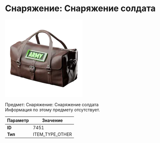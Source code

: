 # Снаряжение: Снаряжение солдата

![Item Image](../img/7451.webp?raw=true)

Предмет: Снаряжение: Снаряжение солдата<br>Информация по этому предмету отсутствует.


| Параметр | Значение |
|----------|----------|
| **ID** | 7451 |
| **Тип** | ITEM_TYPE_OTHER |

